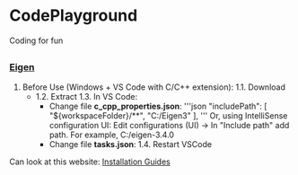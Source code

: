 # CodePlayground
Coding for fun


##

### [Eigen](https://eigen.tuxfamily.org/dox/index.html)
1. Before Use (Windows + VS Code with C/C++ extension):
    1.1. Download
   - 1.2. Extract
   1.3. In VS Code:
        - Change file **c_cpp_properties.json**: '''json
       "includePath": [
           "${workspaceFolder}/**",
           "C:/Eigen3"
       ],
       ''' Or, using IntelliSense configuration UI: Edit configurations (UI) -> In "Include path" add path. For example, C:/eigen-3.4.0
        - Change file **tasks.json**:
   1.4. Restart VSCode





Can look at this website: [Installation Guides](https://robots.uc3m.es/installation-guides/index.html])


